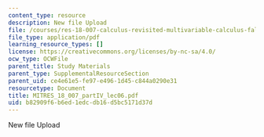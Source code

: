 ```yaml
---
content_type: resource
description: New file Upload
file: /courses/res-18-007-calculus-revisited-multivariable-calculus-fall-2011/b82909f6b6ed1edcdb16d5bc5171d37d_MITRES_18_007_partIV_lec06.pdf
file_type: application/pdf
learning_resource_types: []
license: https://creativecommons.org/licenses/by-nc-sa/4.0/
ocw_type: OCWFile
parent_title: Study Materials
parent_type: SupplementalResourceSection
parent_uid: ce4e61e5-fe97-e496-1d45-c844a0290e31
resourcetype: Document
title: MITRES_18_007_partIV_lec06.pdf
uid: b82909f6-b6ed-1edc-db16-d5bc5171d37d
---
```

New file Upload